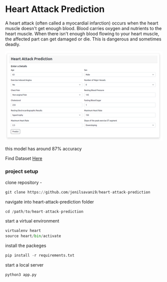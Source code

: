 # Heart Attack Prediction

A heart attack (often called a myocardial infarction) occurs when the heart muscle doesn't get enough blood. Blood carries oxygen and nutrients to the heart muscle. When there isn't enough blood flowing to your heart muscle, the affected part can get damaged or die. This is dangerous and sometimes deadly.

![app ui](https://github.com/jenilsavani9/heart-attack-prediction/blob/main/static/images/Screenshot%20from%202021-05-24%2021-56-32.png)

this model has around 87% accuracy

Find Dataset [Here](https://www.kaggle.com/rashikrahmanpritom/heart-attack-analysis-prediction-dataset)

### project setup

clone repository - 
```python
git clone https://github.com/jenilsavani9/heart-attack-prediction
```

navigate into heart-attack-prediction folder
```python
cd /path/to/heart-attack-prediction
```

start a virtual environment
```python
virtualenv heart
source heart/bin/activate
```

install the packeges
```python
pip install -r requirements.txt
```

start a local server
```python
python3 app.py
```

